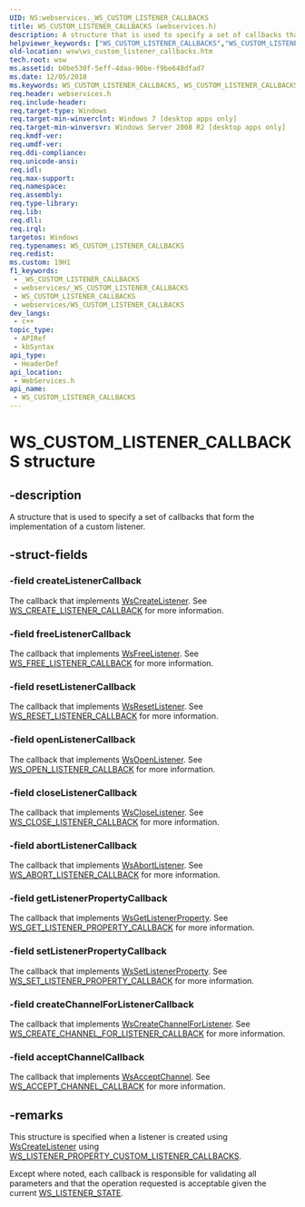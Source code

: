 ```yaml
---
UID: NS:webservices._WS_CUSTOM_LISTENER_CALLBACKS
title: WS_CUSTOM_LISTENER_CALLBACKS (webservices.h)
description: A structure that is used to specify a set of callbacks that form the implementation of a custom listener.
helpviewer_keywords: ["WS_CUSTOM_LISTENER_CALLBACKS","WS_CUSTOM_LISTENER_CALLBACKS structure [Web Services for Windows]","webservices/WS_CUSTOM_LISTENER_CALLBACKS","wsw.ws_custom_listener_callbacks"]
old-location: wsw\ws_custom_listener_callbacks.htm
tech.root: wsw
ms.assetid: b0be530f-5eff-4daa-90be-f9be648dfad7
ms.date: 12/05/2018
ms.keywords: WS_CUSTOM_LISTENER_CALLBACKS, WS_CUSTOM_LISTENER_CALLBACKS structure [Web Services for Windows], webservices/WS_CUSTOM_LISTENER_CALLBACKS, wsw.ws_custom_listener_callbacks
req.header: webservices.h
req.include-header: 
req.target-type: Windows
req.target-min-winverclnt: Windows 7 [desktop apps only]
req.target-min-winversvr: Windows Server 2008 R2 [desktop apps only]
req.kmdf-ver: 
req.umdf-ver: 
req.ddi-compliance: 
req.unicode-ansi: 
req.idl: 
req.max-support: 
req.namespace: 
req.assembly: 
req.type-library: 
req.lib: 
req.dll: 
req.irql: 
targetos: Windows
req.typenames: WS_CUSTOM_LISTENER_CALLBACKS
req.redist: 
ms.custom: 19H1
f1_keywords:
 - _WS_CUSTOM_LISTENER_CALLBACKS
 - webservices/_WS_CUSTOM_LISTENER_CALLBACKS
 - WS_CUSTOM_LISTENER_CALLBACKS
 - webservices/WS_CUSTOM_LISTENER_CALLBACKS
dev_langs:
 - c++
topic_type:
 - APIRef
 - kbSyntax
api_type:
 - HeaderDef
api_location:
 - WebServices.h
api_name:
 - WS_CUSTOM_LISTENER_CALLBACKS
---
```


# WS_CUSTOM_LISTENER_CALLBACKS structure


## -description

A structure that is used to specify a set of callbacks 
                that form the implementation of a custom
                listener.

## -struct-fields

### -field createListenerCallback

The callback that implements <a href="https://docs.microsoft.com/windows/desktop/api/webservices/nf-webservices-wscreatelistener">WsCreateListener</a>.
                    See <a href="https://docs.microsoft.com/windows/desktop/api/webservices/nc-webservices-ws_create_listener_callback">WS_CREATE_LISTENER_CALLBACK</a> for more information.

### -field freeListenerCallback

The callback that implements <a href="https://docs.microsoft.com/windows/desktop/api/webservices/nf-webservices-wsfreelistener">WsFreeListener</a>.
                    See <a href="https://docs.microsoft.com/windows/desktop/api/webservices/nc-webservices-ws_free_listener_callback">WS_FREE_LISTENER_CALLBACK</a> for more information.

### -field resetListenerCallback

The callback that implements <a href="https://docs.microsoft.com/windows/desktop/api/webservices/nf-webservices-wsresetlistener">WsResetListener</a>.
                    See <a href="https://docs.microsoft.com/windows/desktop/api/webservices/nc-webservices-ws_reset_listener_callback">WS_RESET_LISTENER_CALLBACK</a> for more information.

### -field openListenerCallback

The callback that implements <a href="https://docs.microsoft.com/windows/desktop/api/webservices/nf-webservices-wsopenlistener">WsOpenListener</a>.
                    See <a href="https://docs.microsoft.com/windows/desktop/api/webservices/nc-webservices-ws_open_listener_callback">WS_OPEN_LISTENER_CALLBACK</a> for more information.

### -field closeListenerCallback

The callback that implements <a href="https://docs.microsoft.com/windows/desktop/api/webservices/nf-webservices-wscloselistener">WsCloseListener</a>.
                    See <a href="https://docs.microsoft.com/windows/desktop/api/webservices/nc-webservices-ws_close_listener_callback">WS_CLOSE_LISTENER_CALLBACK</a> for more information.

### -field abortListenerCallback

The callback that implements <a href="https://docs.microsoft.com/windows/desktop/api/webservices/nf-webservices-wsabortlistener">WsAbortListener</a>.
                    See <a href="https://docs.microsoft.com/windows/desktop/api/webservices/nc-webservices-ws_abort_listener_callback">WS_ABORT_LISTENER_CALLBACK</a> for more information.

### -field getListenerPropertyCallback

The callback that implements <a href="https://docs.microsoft.com/windows/desktop/api/webservices/nf-webservices-wsgetlistenerproperty">WsGetListenerProperty</a>.
                    See <a href="https://docs.microsoft.com/windows/desktop/api/webservices/nc-webservices-ws_get_listener_property_callback">WS_GET_LISTENER_PROPERTY_CALLBACK</a> for more information.

### -field setListenerPropertyCallback

The callback that implements <a href="https://docs.microsoft.com/windows/desktop/api/webservices/nf-webservices-wssetlistenerproperty">WsSetListenerProperty</a>.
                    See <a href="https://docs.microsoft.com/windows/desktop/api/webservices/nc-webservices-ws_set_listener_property_callback">WS_SET_LISTENER_PROPERTY_CALLBACK</a> for more information.

### -field createChannelForListenerCallback

The callback that implements <a href="https://docs.microsoft.com/windows/desktop/api/webservices/nf-webservices-wscreatechannelforlistener">WsCreateChannelForListener</a>.
                    See <a href="https://docs.microsoft.com/windows/desktop/api/webservices/nc-webservices-ws_create_channel_for_listener_callback">WS_CREATE_CHANNEL_FOR_LISTENER_CALLBACK</a> for more information.

### -field acceptChannelCallback

The callback that implements <a href="https://docs.microsoft.com/windows/desktop/api/webservices/nf-webservices-wsacceptchannel">WsAcceptChannel</a>.
                    See <a href="https://docs.microsoft.com/windows/desktop/api/webservices/nc-webservices-ws_accept_channel_callback">WS_ACCEPT_CHANNEL_CALLBACK</a> for more information.

## -remarks

This structure is specified when a listener is created using
                <a href="https://docs.microsoft.com/windows/desktop/api/webservices/nf-webservices-wscreatelistener">WsCreateListener</a> 
                using <a href="https://docs.microsoft.com/windows/desktop/api/webservices/ne-webservices-ws_listener_property_id">WS_LISTENER_PROPERTY_CUSTOM_LISTENER_CALLBACKS</a>.
            

Except where noted, each callback is responsible for validating all parameters and
                that the operation requested is acceptable given the current
                <a href="https://docs.microsoft.com/windows/desktop/api/webservices/ne-webservices-ws_listener_state">WS_LISTENER_STATE</a>.

